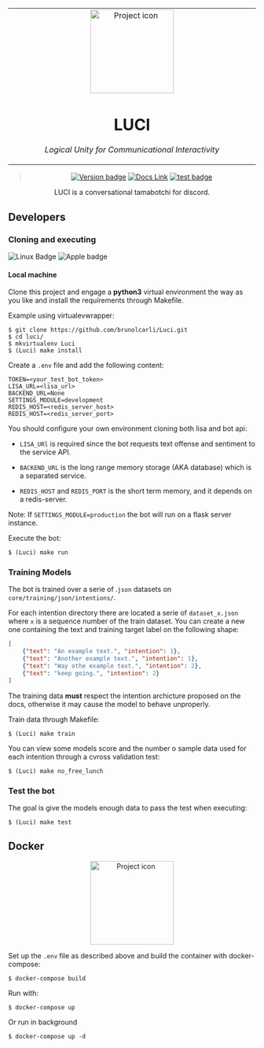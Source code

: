 <table align="center"><tr><td align="center" width="9999">

<img src="https://images.generated.photos/jqguEfsi0Q7fghDlnuQ-KPkFkalSLGNHcgTIBMLVMyw/rs:fit:512:512/Z3M6Ly9nZW5lcmF0/ZWQtcGhvdG9zL3Yz/XzA5MTU5MzkuanBn.jpg" align="center" width="170" alt="Project icon">

# LUCI

*Logical Unity for Communicational Interactivity*

</td></tr>

</table>    

<div align="center">

> [![Version badge](https://img.shields.io/badge/version-0.1.11-silver.svg)](https://lisa--brunolcarli.repl.co/graphql/?query=query%7B%0A%09lisa%0A%7D)
[![Docs Link](https://badgen.net/badge/docs/github_wiki?icon=github)](https://github.com/brunolcarli/Luci/wiki)
[![test badge](https://img.shields.io/badge/test-passing-green.svg)](https://lisa--brunolcarli.repl.co/graphql/?query=query%7B%0A%09lisa%0A%7D)

LUCI is a conversational tamabotchi for discord.

</div>


## Developers

### Cloning and executing

![Linux Badge](https://img.shields.io/badge/OS-Linux-black.svg)
![Apple badge](https://badgen.net/badge/OS/OSX/:color?icon=apple)


#### Local machine


Clone this project and engage a **python3** virtual environment the way as you like and install the requirements through Makefile.

Example using virtualevwrapper:

```
$ git clone https://github.com/brunolcarli/Luci.git
$ cd luci/
$ mkvirtualenv Luci
$ (Luci) make install
```


Create a `.env` file and add the following content:

```
TOKEN=<your_test_bot_token>
LISA_URL=<lisa_url>
BACKEND_URL=None
SETTINGS_MODULE=development
REDIS_HOST=<redis_server_host>
REDIS_HOST=<redis_server_port>
```

You should configure your own environment cloning both lisa and bot api:

- `LISA_URl` is required since the bot requests text offense and sentiment to the service API.

- `BACKEND_URL` is the long range memory storage (AKA database) which is a separated service.

- `REDIS_HOST` and `REDIS_PORT` is the short term memory, and it depends on a redis-server.

Note: If `SETTINGS_MODULE=production` the bot will run on a flask server instance.

Execute the bot:

```
$ (Luci) make run
```

### Training Models

The bot is trained over a serie of .`json` datasets on `core/training/json/intentions/`.

For each intention directory there are located a serie of `dataset_x.json` where `x` is a sequence number of the train dataset. You can create a new one containing the text and training target label on the following shape:

```json
[
    {"text": "An example text.", "intention": 1},
    {"text": "Another example text.", "intention": 1},
    {"text": "Way othe example text.", "intention": 2},
    {"text": "keep going.", "intention": 2}
]
```

The training data **must** respect the intention archicture proposed on the docs, otherwise it may cause the model to behave unproperly.

Train data through Makefile:

```
$ (Luci) make train
```

You can view some models score and the number o sample data used for each intention through a cvross validation test:


```
$ (Luci) make no_free_lunch
```

### Test the bot

The goal is give the models enough data to pass the test when executing:


```
$ (Luci) make test
```


## Docker


<div align="center">

<img src="https://git.infra-lab.xyz/uploads/-/system/project/avatar/46/docker-gif-4.gif?width=64" align="center" width="170" alt="Project icon">

</div>

Set up the `.env` file as described above and build the container with docker-compose:

```
$ docker-compose build
```

Run with:

```
$ docker-compose up
```

Or run in background

```
$ docker-compose up -d
```
